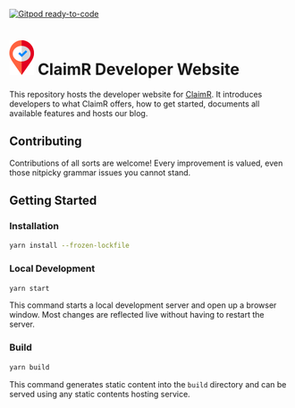 [![Gitpod ready-to-code](https://img.shields.io/badge/Gitpod-ready--to--code-blue?logo=gitpod&style=for-the-badge)](https://gitpod.io/#https://github.com/ClaimR/developer-website)

# ![](static/img/icon.svg) ClaimR Developer Website

This repository hosts the developer website for [ClaimR](https://claimr.tools). It introduces developers to what ClaimR offers, how to get started, documents all available features and hosts our blog.

## Contributing

Contributions of all sorts are welcome! Every improvement is valued, even those nitpicky grammar issues you cannot stand.

## Getting Started

### Installation

```bash
yarn install --frozen-lockfile
```

### Local Development

```bash
yarn start
```

This command starts a local development server and open up a browser window. Most changes are reflected live without having to restart the server.

### Build

```bash
yarn build
```

This command generates static content into the `build` directory and can be served using any static contents hosting service.
